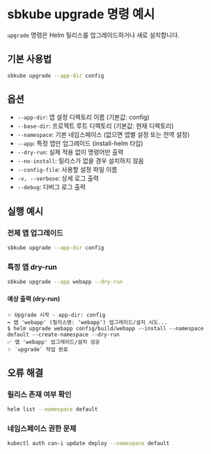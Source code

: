 # sbkube upgrade 명령 예시

`upgrade` 명령은 Helm 릴리스를 업그레이드하거나 새로 설치합니다.

## 기본 사용법

```bash
sbkube upgrade --app-dir config
```

## 옵션

- `--app-dir`: 앱 설정 디렉토리 이름 (기본값: config)
- `--base-dir`: 프로젝트 루트 디렉토리 (기본값: 현재 디렉토리)
- `--namespace`: 기본 네임스페이스 (없으면 앱별 설정 또는 전역 설정)
- `--app`: 특정 앱만 업그레이드 (install-helm 타입)
- `--dry-run`: 실제 적용 없이 명령어만 출력
- `--no-install`: 릴리스가 없을 경우 설치하지 않음
- `--config-file`: 사용할 설정 파일 이름
- `-v, --verbose`: 상세 로그 출력
- `--debug`: 디버그 로그 출력

## 실행 예시

### 전체 앱 업그레이드

```bash
sbkube upgrade --app-dir config
```

### 특정 앱 dry-run

```bash
sbkube upgrade --app webapp --dry-run
```

#### 예상 출력 (dry-run)

```
✨ Upgrade 시작 - app-dir: config
➡️ 앱 'webapp' (릴리스명: 'webapp') 업그레이드/설치 시도...
$ helm upgrade webapp config/build/webapp --install --namespace default --create-namespace --dry-run
✅ 앱 'webapp' 업그레이드/설치 성공
✨ `upgrade` 작업 완료
```

## 오류 해결

### 릴리스 존재 여부 확인

```bash
helm list --namespace default
```

### 네임스페이스 권한 문제

```bash
kubectl auth can-i update deploy --namespace default
``` 